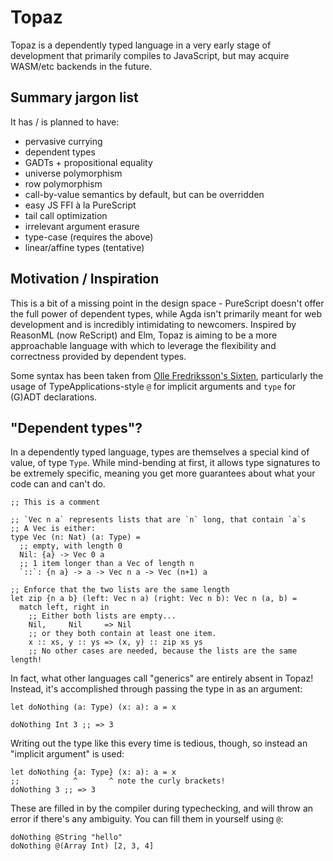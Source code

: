 # Topaz

Topaz is a dependently typed language in a very early stage of development that
primarily compiles to JavaScript, but may acquire WASM/etc backends in the
future.

## Summary jargon list

It has / is planned to have:

- pervasive currying
- dependent types
- GADTs + propositional equality
- universe polymorphism
- row polymorphism
- call-by-value semantics by default, but can be overridden
- easy JS FFI à la PureScript
- tail call optimization
- irrelevant argument erasure
- type-case (requires the above)
- linear/affine types (tentative)

## Motivation / Inspiration

This is a bit of a missing point in the design space - PureScript doesn't offer
the full power of dependent types, while Agda isn't primarily meant for web
development and is incredibly intimidating to newcomers. Inspired by ReasonML
(now ReScript) and Elm, Topaz is aiming to be a more approachable language with
which to leverage the flexibility and correctness provided by dependent types.

Some syntax has been taken from [Olle Fredriksson's
Sixten](https://github.com/ollef/sixten), particularly the usage of
TypeApplications-style `@` for implicit arguments and `type` for (G)ADT
declarations.

## "Dependent types"?

In a dependently typed language, types are themselves a special kind of value,
of type `Type`. While mind-bending at first, it allows type signatures to be
extremely specific, meaning you get more guarantees about what your code can and
can't do.

```
;; This is a comment

;; `Vec n a` represents lists that are `n` long, that contain `a`s
;; A Vec is either:
type Vec (n: Nat) (a: Type) =
  ;; empty, with length 0
  Nil: {a} -> Vec 0 a
  ;; 1 item longer than a Vec of length n
  `::`: {n a} -> a -> Vec n a -> Vec (n+1) a

;; Enforce that the two lists are the same length
let zip {n a b} (left: Vec n a) (right: Vec n b): Vec n (a, b) =
  match left, right in
    ;; Either both lists are empty...
    Nil,     Nil     => Nil
    ;; or they both contain at least one item.
    x :: xs, y :: ys => (x, y) :: zip xs ys
    ;; No other cases are needed, because the lists are the same length!
```

In fact, what other languages call "generics" are entirely absent in Topaz!
Instead, it's accomplished through passing the type in as an argument:

```
let doNothing (a: Type) (x: a): a = x

doNothing Int 3 ;; => 3
```

Writing out the type like this every time is tedious, though, so instead an
"implicit argument" is used:

```
let doNothing {a: Type} (x: a): a = x
;;            ^       ^ note the curly brackets!
doNothing 3 ;; => 3
```

These are filled in by the compiler during typechecking, and will throw an error
if there's any ambiguity. You can fill them in yourself using `@`:

```
doNothing @String "hello"
doNothing @(Array Int) [2, 3, 4]
```

